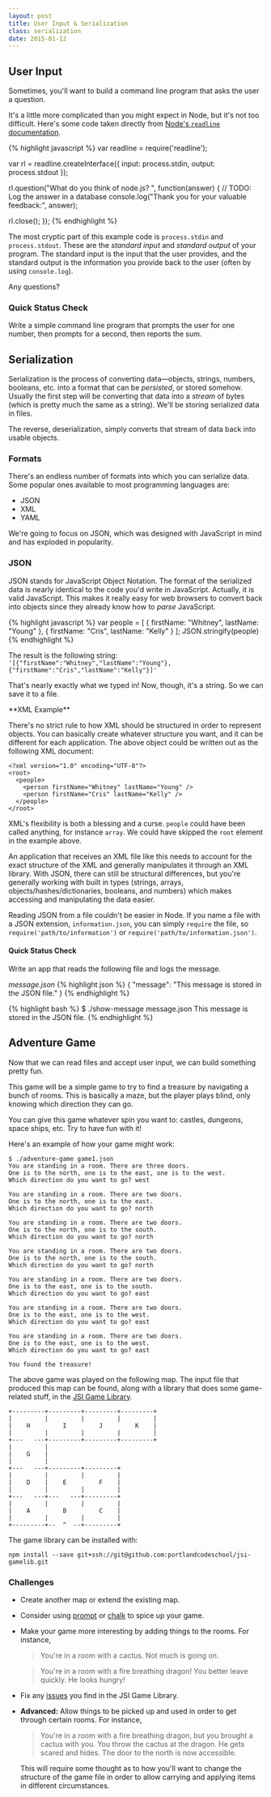 ```yaml
---
layout: post
title: User Input & Serialization
class: serialization
date: 2015-01-12
---
```


## User Input

Sometimes, you'll want to build a command line program that asks the user a question.

It's a little more complicated than you might expect in Node, but it's not too difficult. Here's some code taken directly from [Node's `readline` documentation][node-readline].

{% highlight javascript %}
var readline = require('readline');

var rl = readline.createInterface({
  input: process.stdin,
  output: process.stdout
});

rl.question("What do you think of node.js? ", function(answer) {
  // TODO: Log the answer in a database
  console.log("Thank you for your valuable feedback:", answer);

  rl.close();
});
{% endhighlight %}

The most cryptic part of this example code is `process.stdin` and `process.stdout`. These are the _standard input_ and _standard output_ of your program. The standard input is the input that the user provides, and the standard output is the information you provide back to the user (often by using `console.log`).

Any questions?

### Quick Status Check

Write a simple command line program that prompts the user for one number, then prompts for a second, then reports the sum.

## Serialization

Serialization is the process of converting data&mdash;objects, strings, numbers, booleans, etc. into a format that can be _persisted_, or stored somehow. Usually the first step will be converting that data into a _stream_ of bytes (which is pretty much the same as a string). We'll be storing serialized data in files.

The reverse, deserialization, simply converts that stream of data back into usable objects.

### Formats

There's an endless number of formats into which you can serialize data. Some popular ones available to most programming languages are:

* JSON
* XML
* YAML

We're going to focus on JSON, which was designed with JavaScript in mind and has exploded in popularity.

### JSON

JSON stands for JavaScript Object Notation. The format of the serialized data is nearly identical to the code you'd write in JavaScript. Actually, it is valid JavaScript. This makes it really easy for web browsers to convert back into objects since they already know how to _parse_ JavaScript.

{% highlight javascript %}
var people = [
  { firstName: "Whitney", lastName: "Young" },
  { firstName: "Cris", lastName: "Kelly" }
];
JSON.stringify(people)
{% endhighlight %}

The result is the following string:
`'[{"firstName":"Whitney","lastName":"Young"},{"firstName":"Cris","lastName":"Kelly"}]'`

That's nearly exactly what we typed in! Now, though, it's a string. So we can
save it to a file.

<aside>
**XML Example**

There's no strict rule to how XML should be structured in order to represent objects. You can basically create whatever structure you want, and it can be different for each application. The above object could be written out as the following XML document:

    <?xml version="1.0" encoding="UTF-8"?>
    <root>
      <people>
        <person firstName="Whitney" lastName="Young" />
        <person firstName="Cris" lastName="Kelly" />
      </people>
    </root>

XML's flexibility is both a blessing and a curse. `people` could have been called anything, for instance `array`. We could have skipped the `root` element in the example above.

An application that receives an XML file like this needs to account for the exact structure of the XML and generally manipulates it through an XML library. With JSON, there can still be structural differences, but you're generally working with built in types (strings, arrays, objects/hashes/dictionaries, booleans, and numbers) which makes accessing and manipulating the data easier.
</aside>

Reading JSON from a file couldn't be easier in Node. If you name a file with a JSON extension, `information.json`, you can simply `require` the file, so `require('path/to/information')` or `require('path/to/information.json')`.

#### Quick Status Check

Write an app that reads the following file and logs the message.

_message.json_
{% highlight json %}
{
  "message": "This message is stored in the JSON file."
}
{% endhighlight %}

{% highlight bash %}
$ ./show-message message.json
This message is stored in the JSON file.
{% endhighlight %}

## Adventure Game

Now that we can read files and accept user input, we can build something pretty fun.

This game will be a simple game to try to find a treasure by navigating a bunch of rooms. This is basically a maze, but the player plays blind, only knowing which direction they can go.

You can give this game whatever spin you want to: castles, dungeons, space ships, etc. Try to have fun with it!

<aside class="objective">
Here's an example of how your game might work:

    $ ./adventure-game game1.json
    You are standing in a room. There are three doors.
    One is to the north, one is to the east, one is to the west.
    Which direction do you want to go? west

    You are standing in a room. There are two doors.
    One is to the north, one is to the east.
    Which direction do you want to go? north

    You are standing in a room. There are two doors.
    One is to the north, one is to the south.
    Which direction do you want to go? north

    You are standing in a room. There are two doors.
    One is to the north, one is to the south.
    Which direction do you want to go? north

    You are standing in a room. There are two doors.
    One is to the east, one is to the south.
    Which direction do you want to go? east

    You are standing in a room. There are two doors.
    One is to the east, one is to the west.
    Which direction do you want to go? east

    You are standing in a room. There are two doors.
    One is to the east, one is to the west.
    Which direction do you want to go? east

    You found the treasure!
</aside>

The above game was played on the following map. The input file that produced this map can be found, along with a library that does some game-related stuff, in the [JSI Game Library][github-jsi-game-library].

    +---------+---------+---------+---------+
    |         |         |         |         |
    |    H         I         J         K    |
    |         |         |         |         |
    +---   ---+---------+---------+---------+
    |         |
    |    G    |
    |         |
    +---   ---+---------+---------+
    |         |         |         |
    |    D    |    E         F    |
    |         |         |         |
    +---   ---+---   ---+---------+
    |         |         |         |
    |    A         B         C    |
    |         |         |         |
    +---------+--  ^  --+---------+

The game library can be installed with:

    npm install --save git+ssh://git@github.com:portlandcodeschool/jsi-gamelib.git

### Challenges

- Create another map or extend the existing map.

- Consider using [prompt][prompt] or [chalk][chalk] to spice up your game.

- Make your game more interesting by adding things to the rooms. For instance,

  > You're in a room with a cactus. Not much is going on.

  > You're in a room with a fire breathing dragon! You better leave quickly.
  > He looks hungry!

- Fix any [issues][github-jsi-game-library-issues] you find in the JSI Game
  Library.

- **Advanced:** Allow things to be picked up and used in order to get through certain rooms. For instance,

  > You're in a room with a fire breathing dragon, but you brought a cactus
  > with you. You throw the cactus at the dragon. He gets scared and hides.
  > The door to the north is now accessible.

  This will require some thought as to how you'll want to change the structure of the game file in order to allow carrying and applying items in different circumstances.


[node-readline]: http://nodejs.org/api/readline.html
[github-jsi-game-library]: https://github.com/portlandcodeschool/jsi-gamelib
[github-jsi-game-library-issues]: https://github.com/portlandcodeschool/jsi-gamelib/issues
[prompt]: https://github.com/flatiron/prompt
[chalk]: https://github.com/sindresorhus/chalk
